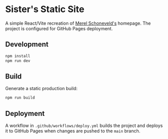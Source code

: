 # Sister's Static Site

A simple React/Vite recreation of [Merel Schoneveld's](https://www.merelschoneveld.nl/) homepage. The project is configured for GitHub Pages deployment.

## Development

```bash
npm install
npm run dev
```

## Build

Generate a static production build:

```bash
npm run build
```

## Deployment

A workflow in `.github/workflows/deploy.yml` builds the project and deploys it to GitHub Pages when changes are pushed to the `main` branch.
